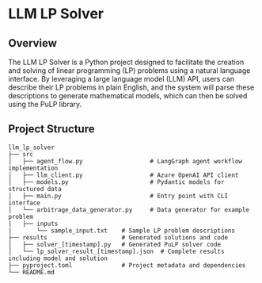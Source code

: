 # LLM LP Solver

## Overview
The LLM LP Solver is a Python project designed to facilitate the creation and solving of linear programming (LP) problems using a natural language interface. By leveraging a large language model (LLM) API, users can describe their LP problems in plain English, and the system will parse these descriptions to generate mathematical models, which can then be solved using the PuLP library.

## Project Structure
```
llm_lp_solver
├── src
│   ├── agent_flow.py                   # LangGraph agent workflow implementation
│   ├── llm_client.py                   # Azure OpenAI API client
│   ├── models.py                       # Pydantic models for structured data
│   ├── main.py                         # Entry point with CLI interface
│   └── arbitrage_data_generator.py     # Data generator for example problem 
|   ├── inputs
|       └── sample_input.txt    # Sample LP problem descriptions
├── results                     # Generated solutions and code
│   ├── solver_[timestamp].py   # Generated PuLP solver code
│   └── lp_solver_result_[timestamp].json  # Complete results including model and solution
├── pyproject.toml              # Project metadata and dependencies
└── README.md
```

